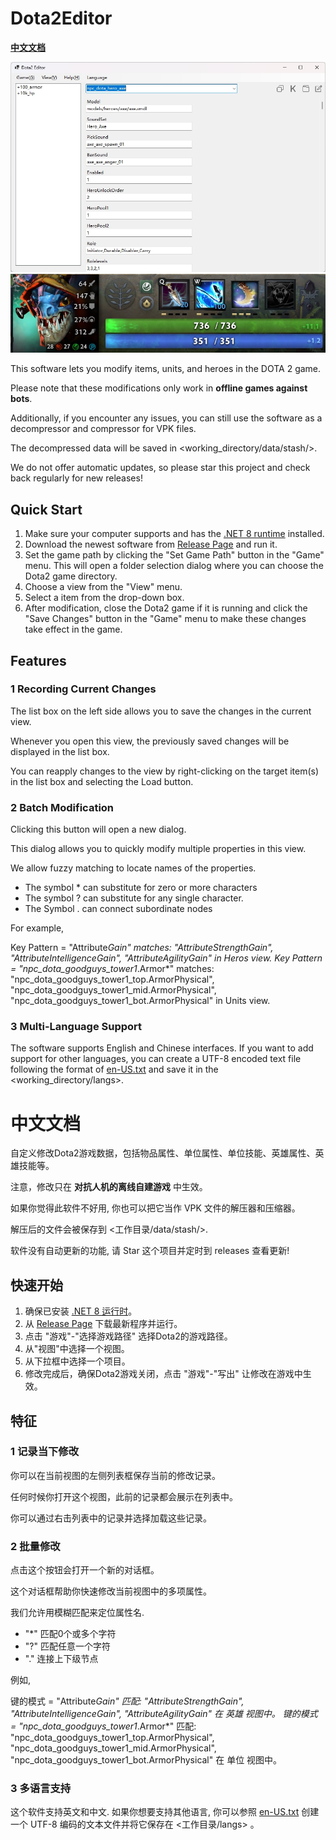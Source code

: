 # Dota2Editor   

**[中文文档](#cn)**

![](snapshot_1.png)
![](snapshot_2.png)

This software lets you modify items, units, and heroes in the DOTA 2 game.

Please note that these modifications only work in **offline games against bots**. 

Additionally, if you encounter any issues, you can still use the software as a decompressor and compressor for VPK files. 

The decompressed data will be saved in <working_directory/data/stash/>.

We do not offer automatic updates, so please star this project and check back regularly for new releases!

## Quick Start
1. Make sure your computer supports and has the [.NET 8 runtime](https://dotnet.microsoft.com/zh-cn/download/dotnet/8.0) installed.
2. Download the newest software from [Release Page](https://github.com/ado-cs/Dota2Editor/releases) and run it.
3. Set the game path by clicking the "Set Game Path" button in the "Game" menu. This will open a folder selection dialog where you can choose the Dota2 game directory.
4. Choose a view from the "View" menu.
5. Select a item from the drop-down box.
6. After modification, close the Dota2 game if it is running and click the "Save Changes" button in the "Game" menu to make these changes take effect in the game.

## Features
### 1 Recording Current Changes
The list box on the left side allows you to save the changes in the current view. 

Whenever you open this view, the previously saved changes will be displayed in the list box. 

You can reapply changes to the view by right-clicking on the target item(s) in the list box and selecting the Load button.

### 2 Batch Modification
Clicking this button will open a new dialog. 

This dialog allows you to quickly modify multiple properties in this view.

We allow fuzzy matching to locate names of the properties.
- The symbol * can substitute for zero or more characters
- The symbol ? can substitute for any single character.
- The Symbol . can connect subordinate nodes

For example, 

Key Pattern = "Attribute*Gain" matches: "AttributeStrengthGain", "AttributeIntelligenceGain", "AttributeAgilityGain" in Heros view.
Key Pattern = "npc_dota_goodguys_tower1*.Armor*" matches: "npc_dota_goodguys_tower1_top.ArmorPhysical", "npc_dota_goodguys_tower1_mid.ArmorPhysical", "npc_dota_goodguys_tower1_bot.ArmorPhysical" in Units view.

### 3 Multi-Language Support
The software supports English and Chinese interfaces. If you want to add support for other languages, you can create a UTF-8 encoded text file following the format of [en-US.txt](https://github.com/ado-cs/Dota2Editor/blob/master/en-US.txt) and save it in the <working_directory/langs>.

<a id="cn"></a>
# 中文文档
自定义修改Dota2游戏数据，包括物品属性、单位属性、单位技能、英雄属性、英雄技能等。

注意，修改只在 **对抗人机的离线自建游戏** 中生效。

如果你觉得此软件不好用, 你也可以把它当作 VPK 文件的解压器和压缩器。 

解压后的文件会被保存到 <工作目录/data/stash/>.

软件没有自动更新的功能, 请 Star 这个项目并定时到 releases 查看更新!

## 快速开始
1. 确保已安装 [.NET 8 运行时](https://dotnet.microsoft.com/zh-cn/download/dotnet/8.0)。
2. 从 [Release Page](https://github.com/ado-cs/Dota2Editor/releases) 下载最新程序并运行。
3. 点击 "游戏"-"选择游戏路径" 选择Dota2的游戏路径。
4. 从"视图"中选择一个视图。
5. 从下拉框中选择一个项目。
6. 修改完成后，确保Dota2游戏关闭，点击 "游戏"-"写出" 让修改在游戏中生效。

## 特征
### 1 记录当下修改
你可以在当前视图的左侧列表框保存当前的修改记录。 

任何时候你打开这个视图，此前的记录都会展示在列表中。 

你可以通过右击列表中的记录并选择加载这些记录。

### 2 批量修改
点击这个按钮会打开一个新的对话框。 

这个对话框帮助你快速修改当前视图中的多项属性。

我们允许用模糊匹配来定位属性名.
- "*" 匹配0个或多个字符
- "?" 匹配任意一个字符
- "." 连接上下级节点

例如, 

键的模式 = "Attribute*Gain" 匹配: "AttributeStrengthGain", "AttributeIntelligenceGain", "AttributeAgilityGain" 在 英雄 视图中。
键的模式 = "npc_dota_goodguys_tower1*.Armor*" 匹配: "npc_dota_goodguys_tower1_top.ArmorPhysical", "npc_dota_goodguys_tower1_mid.ArmorPhysical", "npc_dota_goodguys_tower1_bot.ArmorPhysical" 在 单位 视图中。

### 3 多语言支持
这个软件支持英文和中文. 如果你想要支持其他语言, 你可以参照 [en-US.txt](https://github.com/ado-cs/Dota2Editor/blob/master/en-US.txt) 创建一个 UTF-8 编码的文本文件并将它保存在 <工作目录/langs> 。

